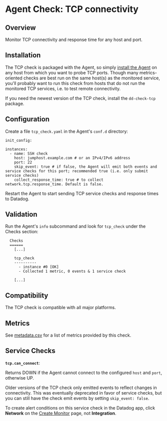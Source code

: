 # Agent Check: TCP connectivity

## Overview

Monitor TCP connectivity and response time for any host and port.

## Installation

The TCP check is packaged with the Agent, so simply [install the Agent](https://app.datadoghq.com/account/settings#agent) on any host from which you want to probe TCP ports. Though many metrics-oriented checks are best run on the same host(s) as the monitored service, you'll probably want to run this check from hosts that do not run the monitored TCP services, i.e. to test remote connectivity.

If you need the newest version of the TCP check, install the `dd-check-tcp` package.

## Configuration

Create a file `tcp_check.yaml` in the Agent's `conf.d` directory:

```
init_config:

instances:
  - name: SSH check
    host: jumphost.example.com # or an IPv4/IPv6 address
    port: 22           
    skip_event: true # if false, the Agent will emit both events and service checks for this port; recommended true (i.e. only submit service checks)
    collect_response_time: true # to collect network.tcp.response_time. Default is false.
```

Restart the Agent to start sending TCP service checks and response times to Datadog.

## Validation

Run the Agent's `info` subcommand and look for `tcp_check` under the Checks section:

```
  Checks
  ======
    [...]

    tcp_check
    ----------
      - instance #0 [OK]
      - Collected 1 metric, 0 events & 1 service check

    [...]
```

## Compatibility

The TCP check is compatible with all major platforms.

## Metrics

See [metadata.csv](https://github.com/DataDog/integrations-core/blob/master/tcp_check/metadata.csv) for a list of metrics provided by this check.

## Service Checks

**`tcp.can_connect`**:

Returns DOWN if the Agent cannot connect to the configured `host` and `port`, otherwise UP.

Older versions of the TCP check only emitted events to reflect changes in connectivity. This was eventually deprecated in favor of service checks, but you can still have the check emit events by setting `skip_event: false`.

To create alert conditions on this service check in the Datadog app, click **Network** on the [Create Monitor](https://app.datadoghq.com/monitors#/create) page, not **Integration**.
